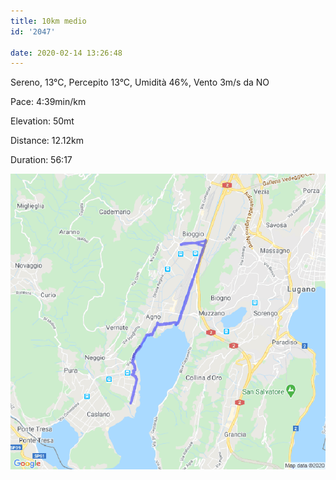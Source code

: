 ```yaml
---
title: 10km medio
id: '2047'

date: 2020-02-14 13:26:48
---
```


Sereno, 13°C, Percepito 13°C, Umidità 46%, Vento 3m/s da NO

Pace: 4:39min/km

Elevation: 50mt

Distance: 12.12km

Duration: 56:17

![image](/images/2021/08/20200214-activity-map.png)
